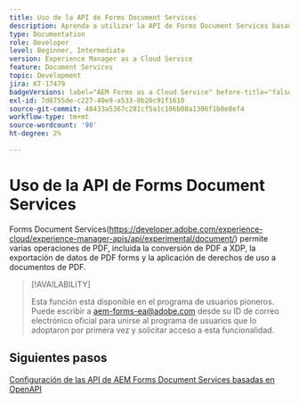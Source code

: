 ```yaml
---
title: Uso de la API de Forms Document Services
description: Aprenda a utilizar la API de Forms Document Services basada en OpenAPI
type: Documentation
role: Developer
level: Beginner, Intermediate
version: Experience Manager as a Cloud Service
feature: Document Services
topic: Development
jira: KT-17479
badgeVersions: label="AEM Forms as a Cloud Service" before-title="false"
exl-id: 7d8755de-c227-40e9-a533-0b20c91f1610
source-git-commit: 48433a5367c281cf5a1c106b08a1306f1b0e8ef4
workflow-type: tm+mt
source-wordcount: '90'
ht-degree: 2%

---
```


# Uso de la API de Forms Document Services

Forms Document Services(https://developer.adobe.com/experience-cloud/experience-manager-apis/api/experimental/document/) permite varias operaciones de PDF, incluida la conversión de PDF a XDP, la exportación de datos de PDF forms y la aplicación de derechos de uso a documentos de PDF.

>[!AVAILABILITY]
>
>Esta función está disponible en el programa de usuarios pioneros. Puede escribir a aem-forms-ea@adobe.com desde su ID de correo electrónico oficial para unirse al programa de usuarios que lo adoptaron por primera vez y solicitar acceso a esta funcionalidad.


## Siguientes pasos

[Configuración de las API de AEM Forms Document Services basadas en OpenAPI](using-open-api.md)
